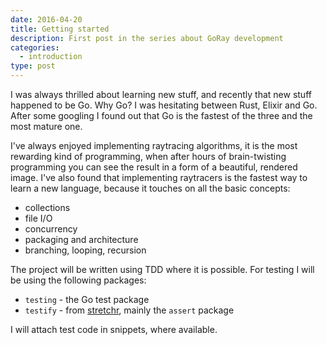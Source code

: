 ```yaml
---
date: 2016-04-20
title: Getting started
description: First post in the series about GoRay development
categories:
  - introduction
type: post
---
```


I was always thrilled about learning new stuff, and recently that new stuff happened to be Go.
Why Go? I was hesitating between Rust, Elixir and Go. After some googling I found out that Go is the fastest of the three and the most mature one.

I've always enjoyed implementing raytracing algorithms, it is the most rewarding kind of programming, when after hours of brain-twisting programming you can see the result in a form of a beautiful, rendered image.
I've also found that implementing raytracers is the fastest way to learn a new language, because it touches on all the basic concepts:

* collections
* file I/O
* concurrency
* packaging and architecture
* branching, looping, recursion

The project will be written using TDD where it is possible. For testing I will be using the following packages:

* `testing` - the Go test package
* `testify` - from [stretchr][1], mainly the `assert` package

I will attach test code in snippets, where available.

[1]: https://github.com/stretchr/testify
